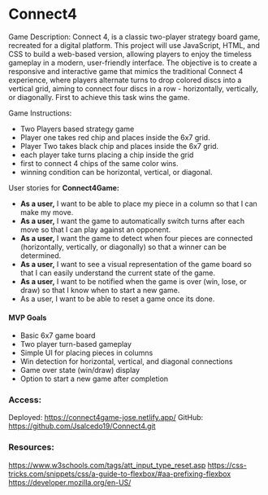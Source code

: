 # Connect4
Game Description: 
Connect 4, is a classic two-player strategy board game, recreated for a digital platform. This project will use JavaScript, HTML, and CSS to build a web-based version, allowing players to enjoy the timeless gameplay in a modern, user-friendly interface. The objective is to create a responsive and interactive game that mimics the traditional Connect 4 experience, where players alternate turns to drop colored discs into a vertical grid, aiming to connect four discs in a row - horizontally, vertically, or diagonally. First to achieve this task wins the game.

Game Instructions: 
- Two Players based strategy game
- Player one takes red chip and places inside the 6x7 grid.
- Player Two takes black chip and places inside the 6x7 grid.
- each player take turns placing a chip inside the grid
- first to connect 4 chips of the same color wins.
- winning condition can be horizontal, vertical, or diagonal.

User stories for **Connect4Game:**

- **As a user,** I want to be able to place my piece in a column so that I can make my move.
- **As a user,** I want the game to automatically switch turns after each move so that I can play against an opponent.
- **As a user,** I want the game to detect when four pieces are connected (horizontally, vertically, or diagonally) so that a winner can be determined.
- **As a user,** I want to see a visual representation of the game board so that I can easily understand the current state of the game.
- **As a user,** I want to be notified when the game is over (win, lose, or draw) so that I know when to start a new game.
- As a user, I want to be able to reset a game once its done.

#### MVP Goals
- Basic 6x7 game board
- Two player turn-based gameplay
- Simple UI for placing pieces in columns
- Win detection for horizontal, vertical, and diagonal connections
- Game over state (win/draw) display
- Option to start a new game after completion

### Access:
Deployed: https://connect4game-jose.netlify.app/
GitHub: https://github.com/Jsalcedo19/Connect4.git

### Resources:
https://www.w3schools.com/tags/att_input_type_reset.asp
https://css-tricks.com/snippets/css/a-guide-to-flexbox/#aa-prefixing-flexbox
https://developer.mozilla.org/en-US/